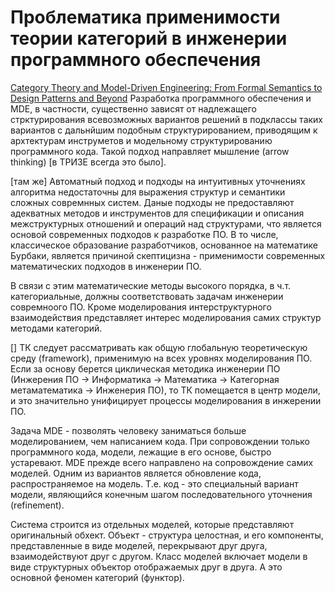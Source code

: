 # Проблематика применимости теории категорий в инженерии программного обеспечения
[Category Theory and Model-Driven Engineering: From
Formal Semantics to Design Patterns and Beyond](http://arxiv.org/pdf/1209.1433.pdf) Разработка программного обеспечения и MDE, в частности, существенно зависят от надлежащего стрктурирования всевозможных вариантов решений в подклассы таких вариантов с дальнйшим подобным структурированием, приводящим к архтектурам инструметов и модельному структурированию программного кода. Такой подход направляет мышление (arrow thinking) [в ТРИЗЕ всегда это было].

[там же] Автоматный подход и подходы на интуитивных уточнениях алгоритма недостаточны для выражения структур и семантики сложных совремнных систем. Даные подходы не предоставляют адекватных методов и инструментов для спецификации и описания межструктурных отношений и операций над структурами, что является основой современных подходов к разработке ПО. В то числе, классическое образование разработчиков, основанное на математике Бурбаки, является причиной скептицизна - применимости современных математических подходов в инженерии ПО.

В связи с этим математические методы высокого порядка, в ч.т. категориальные, должны соответствовать задачам инженерии совремноого ПО. Кроме моделирования интерструктурного взаимодействия представляет интерес моделирования самих структур методами категорий.

[] ТК следует рассматривать как общую глобальную теоретическую среду (framework), применимую на всех уровнях моделирования ПО. Если за основу берется циклическая методика инженерии ПО (Инжерения ПО -> Информатика -> Математика -> Категорная метаматематика -> Инженерия ПО), то ТК помещается в центр модели, и это значительно унифицирует процессы моделирования в инжерении ПО.

Задача MDE - позволять человеку заниматься больше моделированием, чем написанием кода. При сопровождении только программного кода, модели, лежащие в его основе, быстро устаревают. MDE прежде всего направлено на сопровождение самих моделей. Одним из вариантов является обновление кода, распространяемое на модель. Т.е. код - это специальный вариант модели, являющийся конечным шагом последовательного уточнения (refinement). 

Система строится из отдельных моделей, которые представляют оригинальный обхект. Объект - структура целостная, и его компоненты, представленные в виде моделей, перекрывают друг друга, взаимодействуют друг с другом. Класс моделей включает модели в виде структурных объектор отображаемых друг в друга. А это основной феномен категорий (функтор).


